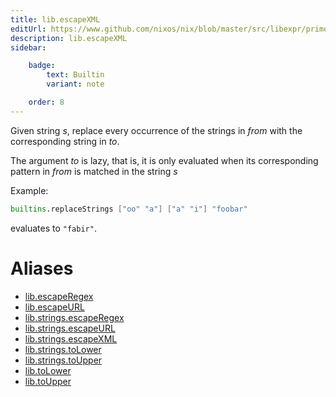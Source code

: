 ```yaml
---
title: lib.escapeXML
editUrl: https://www.github.com/nixos/nix/blob/master/src/libexpr/primops.cc
description: lib.escapeXML
sidebar:

    badge:
        text: Builtin
        variant: note

    order: 8
---
```


Given string *s*, replace every occurrence of the strings in *from*
with the corresponding string in *to*.

The argument *to* is lazy, that is, it is only evaluated when its corresponding pattern in *from* is matched in the string *s*

Example:

```nix
builtins.replaceStrings ["oo" "a"] ["a" "i"] "foobar"
```

evaluates to `"fabir"`.


# Aliases

- [lib.escapeRegex](./reference/lib/lib-escapeRegex)
- [lib.escapeURL](./reference/lib/lib-escapeURL)
- [lib.strings.escapeRegex](./reference/lib/strings/lib-strings-escapeRegex)
- [lib.strings.escapeURL](./reference/lib/strings/lib-strings-escapeURL)
- [lib.strings.escapeXML](./reference/lib/strings/lib-strings-escapeXML)
- [lib.strings.toLower](./reference/lib/strings/lib-strings-toLower)
- [lib.strings.toUpper](./reference/lib/strings/lib-strings-toUpper)
- [lib.toLower](./reference/lib/lib-toLower)
- [lib.toUpper](./reference/lib/lib-toUpper)


